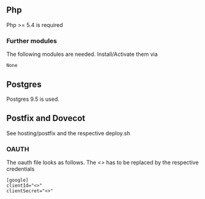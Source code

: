 ## Php ##
Php >= 5.4 is required
### Further modules ###
The following modules are needed. Install/Activate them via

```
None
```
## Postgres ##
Postgres 9.5 is used.
## Postfix and Dovecot ##
See hosting/postfix and the respective deploy.sh

### OAUTH ###
The oauth file looks as follows. The <> has to be replaced by the respective credentials

```
[google]
clientId="<>"
clientSecret="<>"
```

